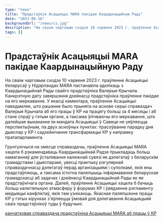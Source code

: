 ```yaml
---
type: "news"
title: "Прадстаўнік Асацыяцыі MARA пакідае Каардынацыйную Раду"
date: "2023-06-16"
backgroundUrl: "/news/cs.jpg"
description: "На сваім чарговым сходзе 10 чэрвеня 2023 г. праўленне Асацыяцыі беларусаў у Нідэрландах MARA пастанавіла адклікаць з Каардынацыйнай Рады свайго прадстаўніка Валерыя Крычала."
tags: []
---
```


# Прадстаўнік Асацыяцыі MARA пакідае Каардынацыйную Раду

На сваім чарговым сходзе 10 чэрвеня 2023 г. праўленне Асацыяцыі
беларусаў у Нідэрландах MARA пастанавіла адклікаць з Каардынацыйнай
Рады свайго прадстаўніка Валерыя Крычала. Канкрэтную дату завяршэння
дзейнасці прадстаўніка праўленне пакідае на яго меркаванне. У якасці
каментара, праўленне Асацыяцыі паведамляе, што рашэнне было прынята на
аснове серыі справаздач Валерыя Крычала аб яго працы ў КР на працягу
больш за 4 месяцы і аб стане спраў у гэтым органе, а таксама ўлічваючы
яго меркаванне, што далейшае выкананне ім мандата Асацыяцыі ў Савеце
не уяўляецца перспектыўным, па двух асноўных пунктах: прасоўванне
парадку дня дыяспар у КР і садзейнічанне трансфармацыі КР у напрамку
пратапарламента.

Грунтуючыся на змесце справаздачы, праўленне Асацыяцыі MARA хацела б
рэкамендаваць Каардынацыйнай Радзе прыкладаць больш намаганняў для
ўсталявання належнай сувязі яе дэлегатаў з беларускім грамадствам і
дыяспарамі, увесці практыку рэгулярнай справаздачнасці дэлегатаў перад
арганізацыямі і суполкамі, якія яны прадстаўляюць, а таксама істотна
палепшыць інфармаванне беларускае грамадскасці аб задачах і дзейнасці
Каардынацыйнай Рады як яе прадстаўнічага органа. Далей, праўленне
Асацыяцыі хацела б бачыць больш калегіяльную атмасферу ў форумах КР і
ўвядзенне рэгламенту медыяцыі канфліктаў, якія там узнікаюць. Якаснае
паляпшэнне працы КР у гэтых кірунках з'яўляецца ўмовай для дэлегавання
Асацыяцыяй сваіх прадстаўнікоў туды ў будучыні.

[канчатковая справаздача прадстаўніка Асацыяцыі MARA аб працы ў КР](https://docs.google.com/document/d/1IoOBtsZFRoGwW_l2eJHNh-iUgR02DBJLpYrf4iuIk3U/edit)